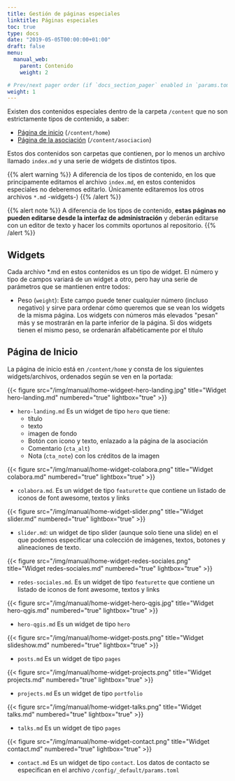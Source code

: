 ```yaml
---
title: Gestión de páginas especiales
linktitle: Páginas especiales
toc: true
type: docs
date: "2019-05-05T00:00:00+01:00"
draft: false
menu:
  manual_web:
    parent: Contenido
    weight: 2

# Prev/next pager order (if `docs_section_pager` enabled in `params.toml`)
weight: 1
---
```


Existen dos contenidos especiales dentro de la carpeta `/content` que no son estrictamente tipos de contenido, a saber:

* [Página de inicio](home) (`/content/home`)
* [Página de la asociación](/asociacion) (`/content/asociacion`)

Estos dos contenidos son carpetas que contienen, por lo menos un archivo llamado `index.md` y una serie de widgets de distintos tipos.

{{% alert warning %}}
A diferencia de los tipos de contenido, en los que principamente editamos el archivo `index.md`, en estos contenidos especiales no deberemos editarlo. Únicamente editaremos los otros archivos `*.md` -widgets-)
{{% /alert %}}

{{% alert note %}}
A diferencia de los tipos de contenido, **estas páginas no pueden editarse desde la interfaz de administración** y deberán editarse con un editor de texto y hacer los commits oportunos al repositorio.
{{% /alert %}}

## Widgets

Cada archivo *.md en estos contenidos es un tipo de widget. El número y tipo de campos variará de un widget a otro, pero hay una serie de parámetros que se mantienen entre todos:

* Peso (`weight`): Este campo puede tener cualquier número (incluso negativo) y sirve para ordenar cómo queremos que se vean los widgets de la misma página. Los widgets con números más elevados "pesan" más y se mostrarán en la parte inferior de la página. Si dos widgets tienen el mismo peso, se ordenarán alfabéticamente por el título


## Página de Inicio

La página de inicio está en `/content/home` y consta de los siguientes widgets/archivos, ordenados según se ven en la portada:


{{< figure src="/img/manual/home-widgeet-hero-landing.jpg" title="Widget hero-landing.md" numbered="true" lightbox="true" >}}

* `hero-landing.md` Es un widget de tipo `hero` que tiene:
  * título
  * texto
  * imagen de fondo
  * Botón con icono y texto, enlazado a la página de la asociación
  * Comentario (`cta_alt`)
  * Nota (`cta_note`) con los créditos de la imagen

{{< figure src="/img/manual/home-widget-colabora.png" title="Widget colabora.md" numbered="true" lightbox="true" >}}

* `colabora.md`. Es un widget de tipo `featurette` que contiene un listado de iconos de font awesome, textos y links

{{< figure src="/img/manual/home-widget-slider.png" title="Widget slider.md" numbered="true" lightbox="true" >}}

* `slider.md`: un widget de tipo slider (aunque solo tiene una slide) en el que podemos especificar una colección de imágenes, textos, botones y alineaciones de texto.

{{< figure src="/img/manual/home-widget-redes-sociales.png" title="Widget redes-sociales.md" numbered="true" lightbox="true" >}}

* `redes-sociales.md`. Es un widget de tipo `featurette` que contiene un listado de iconos de font awesome, textos y links


{{< figure src="/img/manual/home-widget-hero-qgis.jpg" title="Widget hero-qgis.md" numbered="true" lightbox="true" >}}

* `hero-qgis.md` Es un widget de tipo `hero` 

{{< figure src="/img/manual/home-widget-posts.png" title="Widget slideshow.md" numbered="true" lightbox="true" >}}

* `posts.md` Es un widget de tipo `pages`

{{< figure src="/img/manual/home-widget-projects.png" title="Widget projects.md" numbered="true" lightbox="true" >}}

* `projects.md` Es un widget de tipo `portfolio`

{{< figure src="/img/manual/home-widget-talks.png" title="Widget talks.md" numbered="true" lightbox="true" >}}

* `talks.md` Es un widget de tipo `pages`


{{< figure src="/img/manual/home-widget-contact.png" title="Widget contact.md" numbered="true" lightbox="true" >}}

* `contact.md` Es un widget de tipo `contact`. Los datos de contacto se especifican en el archivo `/config/_default/params.toml`